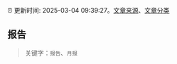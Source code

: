 :alarm_clock: 更新时间: 2025-03-04 09:39:27。[文章来源](/README.md)、[文章分类](/TAGS.md)

## 报告


> 关键字：`报告`、`月报`



